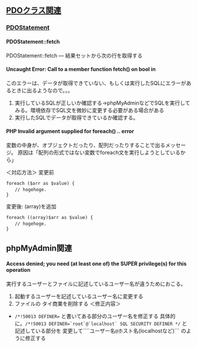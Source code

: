 ## [PDOクラス関連]()

### [PDOStatement](https://www.php.net/manual/ja/pdostatement.fetch.php)
#### PDOStatement::fetch
PDOStatement::fetch — 結果セットから次の行を取得する


#### Uncaught Error: Call to a member function fetch() on bool in
このエラーは、データが取得できていない、もしくは実行したSQLにエラーがあるときに出るようなので。。。

1. 実行しているSQLが正しいか確認する→phpMyAdminなどでSQLを実行してみる。環境依存でSQL文を微妙に変更する必要がある場合がある
2. 実行したSQLでデータが取得できているか確認する。

#### PHP Invalid argument supplied for foreach() .. error
変数の中身が、オブジェクトだったり、配列だったりすることで出るメッセージ。
原因は「配列の形式ではない変数でforeach文を実行しようとしているから」

＜対応方法＞
変更前
```
foreach ($arr as $value) {
　　// hogehoge.
}
```
変更後: (array)を追加
```
foreach ((array)$arr as $value) {
　　// hogehoge.
}
```

## phpMyAdmin関連


#### Access denied; you need (at least one of) the SUPER privilege(s) for this operation
実行するユーザーとファイルに記述しているユーザー名が違うためにおこる。

1. 起動するユーザーを記述しているユーザー名に変更する
2. ファイルの タイ商業を削除する
＜修正内容＞
* ```/*!50013 DEFINER=```  と書いてある部分のユーザー名を修正する
具体的に。```/*!50013 DEFINER=`root`@`localhost` SQL SECURITY DEFINER */``` と記述している部分を
変更して````ユーザー名`@`ホスト名(localhostなど)``` のように修正する

